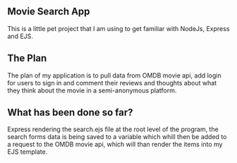 ## Movie Search App
This is a little pet project that I am using to get familiar with NodeJs, Express and EJS.
## The Plan
The plan of my application is to pull data from OMDB movie api, add login for users to sign in and comment their reviews and thoughts about what they think about the movie in a semi-anonymous platform.
## What has been done so far?
Express rendering the search.ejs file at the root level of the program, the search forms data is being saved to a variable which whill then be added to a request to the OMDB movie api, which will than render the items into my EJS template.   